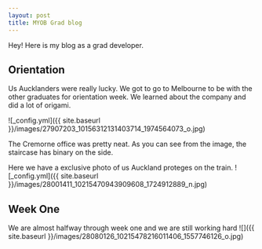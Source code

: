 ```yaml
---
layout: post
title: MYOB Grad blog
---
```


Hey!  Here is my blog as a grad developer.

## Orientation

Us Aucklanders were really lucky. We got to go to Melbourne to be with the other graduates for orientation week.  We learned about the company and did a lot of origami.

![_config.yml]({{ site.baseurl }}/images/27907203_10156312131403714_1974564073_o.jpg)

The Cremorne office was pretty neat.  As you can see from the image, the staircase has binary on the side.

Here we have a exclusive photo of us Auckland proteges on the train.
![_config.yml]({{ site.baseurl }}/images/28001411_10215470943909608_1724912889_n.jpg)

## Week One
We are almost halfway through week one and we are still working hard
![]({{ site.baseurl }}/images/28080126_10215478216011406_1557746126_o.jpg)
